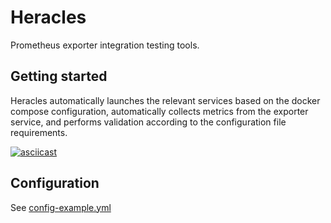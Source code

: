 # Heracles

Prometheus exporter integration testing tools.

## Getting started

Heracles automatically launches the relevant services based on the docker compose configuration, automatically collects metrics from the exporter service, and performs validation according to the configuration file requirements.

[![asciicast](https://asciinema.org/a/DrMVWSmRcIxMj0TUnKRDChWr5.svg)](https://asciinema.org/a/DrMVWSmRcIxMj0TUnKRDChWr5)

## Configuration

See [config-example.yml](config-example.yml)
